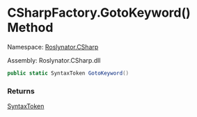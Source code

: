 # CSharpFactory\.GotoKeyword\(\) Method

Namespace: [Roslynator.CSharp](../../README.md)

Assembly: Roslynator\.CSharp\.dll

```csharp
public static SyntaxToken GotoKeyword()
```

### Returns

[SyntaxToken](https://docs.microsoft.com/en-us/dotnet/api/microsoft.codeanalysis.syntaxtoken)


